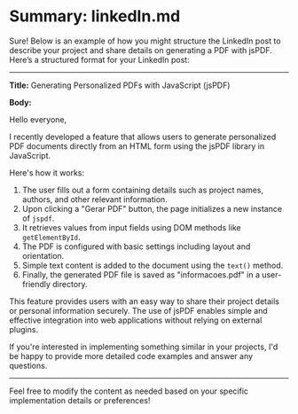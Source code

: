 # Summary: linkedIn.md

Sure! Below is an example of how you might structure the LinkedIn post to describe your project and share details on generating a PDF with jsPDF. Here’s a structured format for your LinkedIn post:

---

**Title:**
Generating Personalized PDFs with JavaScript (jsPDF)

**Body:**

Hello everyone,

I recently developed a feature that allows users to generate personalized PDF documents directly from an HTML form using the jsPDF library in JavaScript.

Here's how it works:
1. The user fills out a form containing details such as project names, authors, and other relevant information.
2. Upon clicking a "Gerar PDF" button, the page initializes a new instance of `jspdf`.
3. It retrieves values from input fields using DOM methods like `getElementById`.
4. The PDF is configured with basic settings including layout and orientation.
5. Simple text content is added to the document using the `text()` method.
6. Finally, the generated PDF file is saved as "informacoes.pdf" in a user-friendly directory.

This feature provides users with an easy way to share their project details or personal information securely. The use of jsPDF enables simple and effective integration into web applications without relying on external plugins.

If you're interested in implementing something similar in your projects, I'd be happy to provide more detailed code examples and answer any questions.

---

Feel free to modify the content as needed based on your specific implementation details or preferences!